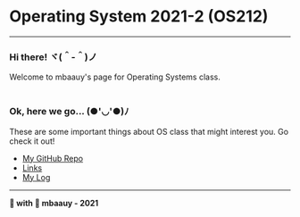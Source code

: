 # Operating System 2021-2 (OS212)

---

### Hi there! ヾ(＾-＾)ノ
Welcome to mbaauy's page for Operating Systems class. 
<br>
<br>

### Ok, here we go... (●'◡'●)ﾉ
These are some important things about OS class that might interest you. Go check it out!
* [My GitHub Repo](https://github.com/mbaauy/os212/)
* [Links](LINKS/)
* [My Log](TXT/mylog.txt)

---

**📝 with 🤍 mbaauy - 2021**
